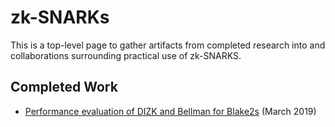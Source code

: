 # zk-SNARKs

This is a top-level page to gather artifacts from completed research into and collaborations surrounding practical use of zk-SNARKS.

## Completed Work
  + [Performance evaluation of DIZK and Bellman for Blake2s](perf-dizk-bellman.pdf) (March 2019)
  